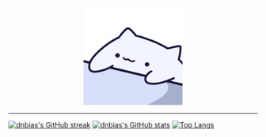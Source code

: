 <div id="header" align="center">
  <img src="bongo-cat.gif" width="200"/>
</div>

---

[![dnbias's GitHub streak](https://github-readme-streak-stats.herokuapp.com?user=dnbias&theme=darcula&hide_border=true&border_radius=6.5)](https://git.io/streak-stats)
[![dnbias's GitHub stats](https://github-readme-stats.vercel.app/api?username=dnbias&theme=darcula&hide_border=true)](https://github.com/anuraghazra/github-readme-stats)
[![Top Langs](https://github-readme-stats.vercel.app/api/top-langs/?username=dnbias&theme=darcula&hide_border=true&layout=compact&&hide=html,css,scss)](https://github.com/anuraghazra/github-readme-stats)
